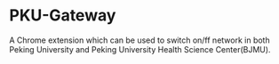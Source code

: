 PKU-Gateway
===========

A Chrome extension which can be used to switch on/ff network in both Peking University and Peking University Health Science Center(BJMU).
